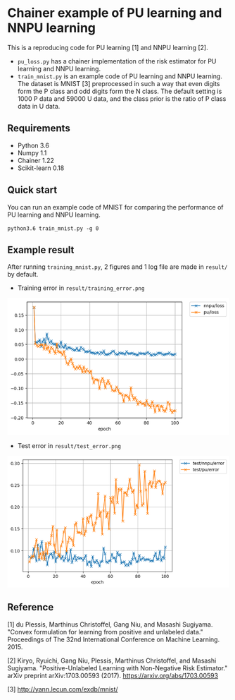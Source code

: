 # Chainer example of PU learning and NNPU learning
This is a reproducing code for PU learning [1] and NNPU learning [2].

* ```pu_loss.py``` has a chainer implementation of the risk estimator for PU learning and NNPU learning. 
* ```train_mnist.py``` is an example code of PU learning and NNPU learning. 
The dataset is MNIST [3] preprocessed in such a way that even digits form the P class and odd digits form the N class.
The default setting is 1000 P data and 59000 U data, and the class prior is the ratio of P class data in U data.

## Requirements
* Python 3.6
* Numpy 1.1
* Chainer 1.22
* Scikit-learn 0.18

## Quick start
You can run an example code of MNIST for comparing the performance of PU learning and NNPU learning.

    python3.6 train_mnist.py -g 0

## Example result
After running ```training_mnist.py```, 2 figures and 1 log file are made in ```result/``` by default.
* Training error in ```result/training_error.png```

![training error](result/training_error.png "training error")

* Test error in ```result/test_error.png```

![test error](result/test_error.png "test error")


## Reference
[1] du Plessis, Marthinus Christoffel, Gang Niu, and Masashi Sugiyama. 
"Convex formulation for learning from positive and unlabeled data." 
Proceedings of The 32nd International Conference on Machine Learning. 2015.

[2] Kiryo, Ryuichi, Gang Niu, Plessis, Marthinus Christoffel, and Masashi Sugiyama. 
"Positive-Unlabeled Learning with Non-Negative Risk Estimator." arXiv preprint arXiv:1703.00593 (2017).
https://arxiv.org/abs/1703.00593

[3] http://yann.lecun.com/exdb/mnist/